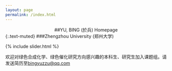 ```yaml
---
layout: page
permalink: /index.html
---
```

<center>##YU, BING (於兵) Homepage</center>
{:.text-muted}
###Zhengzhou University (郑州大学)

{% include slider.html %}

欢迎对绿色合成化学、绿色催化研究方向感兴趣的本科生、研究生加入课题组。请发送简历至[bingyuzzu@qq.com](mailto:bingyuzzu@qq.com)
